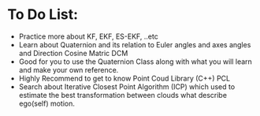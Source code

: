 
# To Do List:
- Practice more about KF, EKF, ES-EKF, ..etc
- Learn about Quaternion and its relation to Euler angles and axes angles and Direction Cosine Matric DCM
- Good for you to use the Quaternion Class along with what you will learn and make your own reference.
- Highly Recommend to get to know Point Coud Library (C++) PCL
- Search about Iterative Closest Point Algorithm (ICP) which used to estimate the best transformation between clouds what describe ego(self) motion.